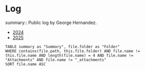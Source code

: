 # Log

summary:: Public log by George Hernandez.

- [2024](2024/2024.md)
- [2025](2025/2025.md)

```dataview
TABLE summary as "Summary", file.folder as "Folder"
WHERE contains(file.path, this.file.folder) AND file.name != this.file.name AND length(file.name) = 4 AND file.name != "Attachments" AND file.name != "_attachments"
SORT file.name ASC
```
